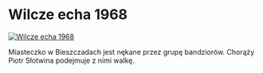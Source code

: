 Wilcze echa 1968 
=============
[![Wilcze echa 1968 ](http://vidos.pl/images/player.gif)](http://vidos.pl/wilcze-echa-1968)

 Miasteczko w Bieszczadach jest nękane przez grupę bandziorów. Chorąży Piotr Słotwina podejmuje z nimi walkę.
